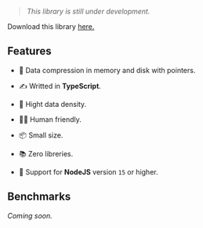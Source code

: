 > _This library is still under development._

Download this library [here.](https://www.npmjs.com/package/re.bowl)

## Features

- 🔀 Data compression in memory and disk with pointers.

- ✍ Writted in **TypeScript**.

- 🍱 Hight data density.

- 🧘🏻 Human friendly.

- 📦 Small size.

- 📚 Zero libreries.

- 🚚 Support for **NodeJS** version `15` or higher.

## Benchmarks

_Coming soon._
